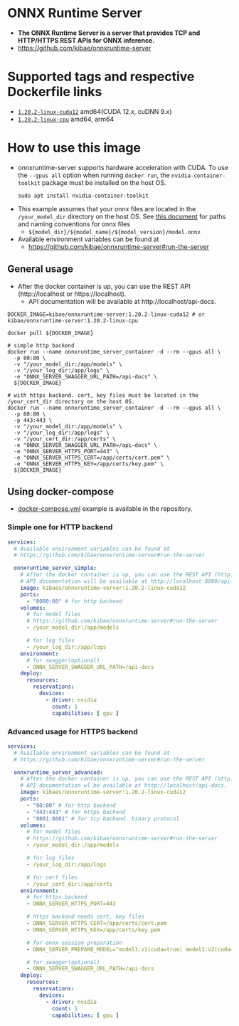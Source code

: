# ONNX Runtime Server

- **The ONNX Runtime Server is a server that provides TCP and HTTP/HTTPS REST APIs for ONNX inference.**
- https://github.com/kibae/onnxruntime-server

# Supported tags and respective Dockerfile links

- [`1.20.2-linux-cuda12`](https://github.com/kibae/onnxruntime-server/blob/main/deploy/build-docker/linux-cuda12.dockerfile) amd64(CUDA 12.x, cuDNN 9.x)
- [`1.20.2-linux-cpu`](https://github.com/kibae/onnxruntime-server/blob/main/deploy/build-docker/linux-cpu.dockerfile) amd64, arm64

# How to use this image

- onnxruntime-server supports hardware acceleration with CUDA. To use the `--gpus all` option when running `docker run`,
  the `nvidia-container-toolkit` package must be installed on the host OS.
  ```shell
  sudo apt install nvidia-container-toolkit
  ```
- This example assumes that your onnx files are located in the `/your_model_dir` directory on the host OS.
  See [this document](https://github.com/kibae/onnxruntime-server#run-the-server) for paths and
  naming conventions for onnx files
    - `${model_dir}/${model_name}/${model_version}/model.onnx`
- Available environment variables can be found at
    - https://github.com/kibae/onnxruntime-server#run-the-server

## General usage

- After the docker container is up, you can use the REST API (http://localhost or https://localhost).
    - API documentation will be available at http://localhost/api-docs.

```shell
DOCKER_IMAGE=kibae/onnxruntime-server:1.20.2-linux-cuda12 # or kibae/onnxruntime-server:1.20.2-linux-cpu	

docker pull ${DOCKER_IMAGE}

# simple http backend
docker run --name onnxruntime_server_container -d --rm --gpus all \
  -p 80:80 \
  -v "/your_model_dir:/app/models" \
  -v "/your_log_dir:/app/logs" \
  -e "ONNX_SERVER_SWAGGER_URL_PATH=/api-docs" \
  ${DOCKER_IMAGE}

# with https backend. cert, key files must be located in the /your_cert_dir directory on the host OS.
docker run --name onnxruntime_server_container -d --rm --gpus all \
  -p 80:80 \
  -p 443:443 \
  -v "/your_model_dir:/app/models" \
  -v "/your_log_dir:/app/logs" \
  -v "/your_cert_dir:/app/certs" \
  -e "ONNX_SERVER_SWAGGER_URL_PATH=/api-docs" \
  -e "ONNX_SERVER_HTTPS_PORT=443" \
  -e "ONNX_SERVER_HTTPS_CERT=/app/certs/cert.pem" \
  -e "ONNX_SERVER_HTTPS_KEY=/app/certs/key.pem" \
  ${DOCKER_IMAGE}
```

## Using docker-compose

- [docker-compose.yml](https://github.com/kibae/onnxruntime-server/blob/main/deploy/build-docker/docker-compose.yaml)
  example is available in the repository.

### Simple one for HTTP backend

```yaml
services:
  # Available environment variables can be found at
  # https://github.com/kibae/onnxruntime-server#run-the-server

  onnxruntime_server_simple:
    # After the docker container is up, you can use the REST API (http://localhost:8080).
    # API documentation will be available at http://localhost:8080/api-docs.
    image: kibaes/onnxruntime-server:1.20.2-linux-cuda12
    ports:
      - "8080:80" # for http backend
    volumes:
      # for model files
      # https://github.com/kibae/onnxruntime-server#run-the-server
      - /your_model_dir:/app/models

      # for log files
      - /your_log_dir:/app/logs
    environment:
      # for swagger(optional)
      - ONNX_SERVER_SWAGGER_URL_PATH=/api-docs
    deploy:
      resources:
        reservations:
          devices:
            - driver: nvidia
              count: 1
              capabilities: [ gpu ]
```

### Advanced usage for HTTPS backend

```yaml
services:
  # Available environment variables can be found at
  # https://github.com/kibae/onnxruntime-server#run-the-server

  onnxruntime_server_advanced:
    # After the docker container is up, you can use the REST API (http://localhost, https://localhost).
    # API documentation wl be available at http://localhost/api-docs.
    image: kibaes/onnxruntime-server:1.20.2-linux-cuda12
    ports:
      - "80:80" # for http backend
      - "443:443" # for https backend
      - "8001:8001" # for tcp backend. binary protocol
    volumes:
      # for model files
      # https://github.com/kibae/onnxruntime-server#run-the-server
      - /your_model_dir:/app/models

      # for log files
      - /your_log_dir:/app/logs

      # for cert files
      - /your_cert_dir:/app/certs
    environment:
      # for https backend
      - ONNX_SERVER_HTTPS_PORT=443

      # https backend needs cert, key files
      - ONNX_SERVER_HTTPS_CERT=/app/certs/cert.pem
      - ONNX_SERVER_HTTPS_KEY=/app/certs/key.pem

      # for onnx session preparation
      - ONNX_SERVER_PREPARE_MODEL="model1:v1(cuda=true) model1:v2(cuda=0) model2:v2"

      # for swagger(optional)
      - ONNX_SERVER_SWAGGER_URL_PATH=/api-docs
    deploy:
      resources:
        reservations:
          devices:
            - driver: nvidia
              count: 1
              capabilities: [ gpu ]
```